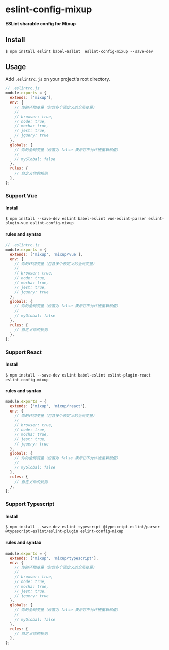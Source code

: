 # eslint-config-mixup

#### ESLint sharable config for Mixup

## Install

```
$ npm install eslint babel-eslint  eslint-config-mixup --save-dev
```

## Usage

Add `.eslintrc.js` on your project's root directory.

```javascript
// .eslintrc.js
module.exports = {
  extends: ['mixup'],
  env: {
    // 你的环境变量（包含多个预定义的全局变量）
    //
    // browser: true,
    // node: true,
    // mocha: true,
    // jest: true,
    // jquery: true
  },
  globals: {
    // 你的全局变量（设置为 false 表示它不允许被重新赋值）
    //
    // myGlobal: false
  },
  rules: {
    // 自定义你的规则
  },
};
```

### Support Vue

#### Install

```
$ npm install --save-dev eslint babel-eslint vue-eslint-parser eslint-plugin-vue eslint-config-mixup
```

#### rules and syntax

```javascript
// .eslintrc.js
module.exports = {
  extends: ['mixup', 'mixup/vue'],
  env: {
    // 你的环境变量（包含多个预定义的全局变量）
    //
    // browser: true,
    // node: true,
    // mocha: true,
    // jest: true,
    // jquery: true
  },
  globals: {
    // 你的全局变量（设置为 false 表示它不允许被重新赋值）
    //
    // myGlobal: false
  },
  rules: {
    // 自定义你的规则
  },
};
```

### Support React

#### Install

```
$ npm install --save-dev eslint babel-eslint eslint-plugin-react eslint-config-mixup
```

#### rules and syntax

```javascript
module.exports = {
  extends: ['mixup', 'mixup/react'],
  env: {
    // 你的环境变量（包含多个预定义的全局变量）
    //
    // browser: true,
    // node: true,
    // mocha: true,
    // jest: true,
    // jquery: true
  },
  globals: {
    // 你的全局变量（设置为 false 表示它不允许被重新赋值）
    //
    // myGlobal: false
  },
  rules: {
    // 自定义你的规则
  },
};
```

### Support Typescript

#### Install

```
$ npm install --save-dev eslint typescript @typescript-eslint/parser @typescript-eslint/eslint-plugin eslint-config-mixup
```

#### rules and syntax

```javascript
module.exports = {
  extends: ['mixup', 'mixup/typescript'],
  env: {
    // 你的环境变量（包含多个预定义的全局变量）
    //
    // browser: true,
    // node: true,
    // mocha: true,
    // jest: true,
    // jquery: true
  },
  globals: {
    // 你的全局变量（设置为 false 表示它不允许被重新赋值）
    //
    // myGlobal: false
  },
  rules: {
    // 自定义你的规则
  },
};
```
